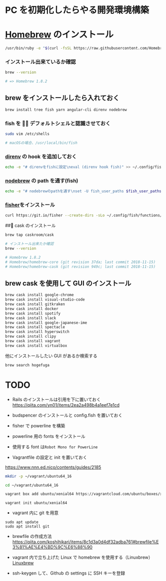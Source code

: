 # PC を初期化したらやる開発環境構築

# [Homebrew](https://brew.sh/index_ja) のインストール

```bash
/usr/bin/ruby -e "$(curl -fsSL https://raw.githubusercontent.com/Homebrew/install/master/install)"
```

### インストール出来ているか確認

```bash
brew --version

# => Homebrew 1.8.2
```

## brew をインストールしたら入れておく

```bash
brew install tree fish yarn angular-cli direnv nodebrew
```

### fish を  デフォルトシェルと認識させておく

```bash
sudo vim /etc/shells

# macOSの場合、/usr/local/bin/fish
```

### [direnv](https://direnv.net/) の hook を追加しておく

```bash
echo -e "# direnvをfishに設定\neval (direnv hook fish)" >> ~/.config/fish/config.fish
```

### [nodebrew](https://github.com/hokaccha/nodebrew) の path を通す(fish)

```bash
echo -e "# nodebrewのpathを通す\nset -U fish_user_paths $fish_user_paths $HOME/.nodebrew/current/bin" >> ~/.config/fish/config.fish
```

### [fisher](https://github.com/jorgebucaran/fisher)をインストール

```bash
curl https://git.io/fisher --create-dirs -sLo ~/.config/fish/functions/fisher.fish
```

## cask のインストール

```bash
brew tap caskroom/cask

# インストール出来たか確認
brew --version

# Homebrew 1.8.2
# Homebrew/homebrew-core (git revision 37da; last commit 2018-11-15)
# Homebrew/homebrew-cask (git revision 949c; last commit 2018-11-15)
```

## brew cask を使用して GUI のインストール

```bash
brew cask install google-chrome
brew cask install visual-studio-code
brew cask install gitkraken
brew cask install docker
brew cask install spotify
brew cask install slack
brew cask install google-japanese-ime
brew cask install spectacle
brew cask install hyperswitch
brew cask install clipy
brew cask install vagrant
brew cask install virtualbox
```

他にインストールしたい GUI があるか検索する

```bash
brew search hogefuga
```

# TODO

- Rails のインストールは引用を下に置いておく
  https://qiita.com/yn01/items/2ea2a498b4a1eef7e1cd

- budspencer のインストールと config.fish を置いておく
- fisher で powerline を構築
- powerline 用の fonts をインストール
- 使用する font は`Robot Mono for PowerLine`

- Vagrantfile の設定と init を置いておく

https://www.nnn.ed.nico/contents/guides/2185

```bash
mkdir -p ~/vagrant/ubuntu64_16

cd ~/vagrant/ubuntu64_16

vagrant box add ubuntu/xenial64 https://vagrantcloud.com/ubuntu/boxes/xenial64/versions/20170929.0.0/providers/virtualbox.box
```

```
vagrant init ubuntu/xenial64
```

- vagrant 内に git を用意

```
sudo apt update
sudo apt install git
```

- brewfile の作成方法
  https://qiita.com/koshihikari/items/8c1d3a0d4df32adba761#brewfile%E3%81%AE%E4%BD%9C%E6%88%90

- vagrant 内で立ち上げた Linux で homebrew を使用する（Linuxbrew）
  [Linuxbrew](http://linuxbrew.sh/)

- ssh-keygen して、Github の settings に SSH キーを登録
